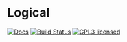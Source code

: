 Logical
=======

[![Docs](https://docs.rs/logical/badge.svg)](https://docs.rs/logical/)
[![Build Status](https://travis-ci.org/hellow554/logical-rs.svg?branch=master)](https://travis-ci.org/hellow554/logical-rs)
[![GPL3 licensed](https://img.shields.io/badge/license-GPL3-blue.svg)](./LICENSE)



